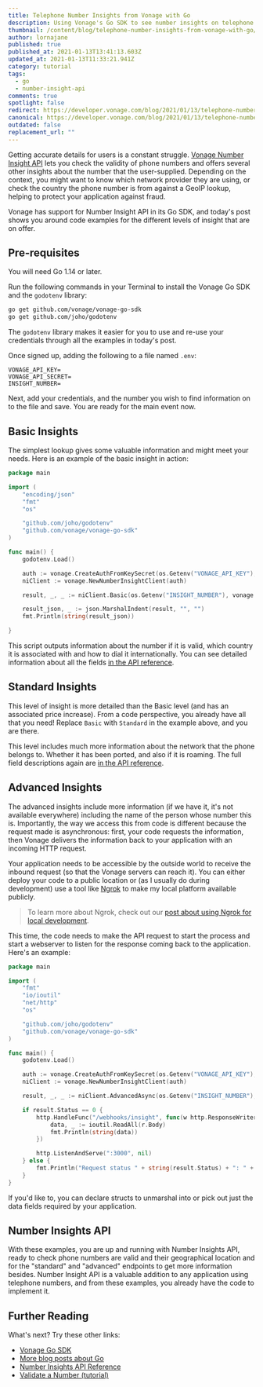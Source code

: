 ```yaml
---
title: Telephone Number Insights from Vonage with Go
description: Using Vonage's Go SDK to see number insights on telephone numbers
thumbnail: /content/blog/telephone-number-insights-from-vonage-with-go/go_numberinsight_1200x600.png
author: lornajane
published: true
published_at: 2021-01-13T13:41:13.603Z
updated_at: 2021-01-13T11:33:21.941Z
category: tutorial
tags:
  - go
  - number-insight-api
comments: true
spotlight: false
redirect: https://developer.vonage.com/blog/2021/01/13/telephone-number-insights-from-vonage-with-go
canonical: https://developer.vonage.com/blog/2021/01/13/telephone-number-insights-from-vonage-with-go
outdated: false
replacement_url: ""
---
```


Getting accurate details for users is a constant struggle. [Vonage Number Insight API](https://developer.nexmo.com/number-insight/overview) lets you check the validity of phone numbers and offers several other insights about the number that the user-supplied. Depending on the context, you might want to know which network provider they are using, or check the country the phone number is from against a GeoIP lookup, helping to protect your application against fraud.

Vonage has support for Number Insight API in its Go SDK, and today's post shows you around code examples for the different levels of insight that are on offer.

## Pre-requisites

You will need Go 1.14 or later.

Run the following commands in your Terminal to install the Vonage Go SDK and the `godotenv` library:

```bash
go get github.com/vonage/vonage-go-sdk
go get github.com/joho/godotenv
```

The `godotenv` library makes it easier for you to use and re-use your credentials through all the examples in today's post.

<sign-up number></sign-up>

Once signed up, adding the following to a file named `.env`:

```env
VONAGE_API_KEY=
VONAGE_API_SECRET=
INSIGHT_NUMBER=
```

Next, add your credentials, and the number you wish to find information on to the file and save. You are ready for the main event now.

## Basic Insights

The simplest lookup gives some valuable information and might meet your needs. Here is an example of the basic insight in action:

```go
package main

import (
	"encoding/json"
	"fmt"
	"os"

	"github.com/joho/godotenv"
	"github.com/vonage/vonage-go-sdk"
)

func main() {
	godotenv.Load()

	auth := vonage.CreateAuthFromKeySecret(os.Getenv("VONAGE_API_KEY"), os.Getenv("VONAGE_API_SECRET"))
	niClient := vonage.NewNumberInsightClient(auth)

	result, _, _ := niClient.Basic(os.Getenv("INSIGHT_NUMBER"), vonage.NiOpts{})

	result_json, _ := json.MarshalIndent(result, "", "")
	fmt.Println(string(result_json))

}
```

This script outputs information about the number if it is valid, which country it is associated with and how to dial it internationally. You can see detailed information about all the fields [in the API reference](https://developer.nexmo.com/api/number-insight#getNumberInsightBasic).

## Standard Insights

This level of insight is more detailed than the Basic level (and has an associated price increase). From a code perspective, you already have all that you need! Replace `Basic` with `Standard` in the example above, and you are there.

This level includes much more information about the network that the phone belongs to. Whether it has been ported, and also if it is roaming. The full field descriptions again are [in the API reference](https://developer.nexmo.com/api/number-insight#getNumberInsightStandard).

## Advanced Insights

The advanced insights include more information (if we have it, it's not available everywhere) including the name of the person whose number this is. Importantly, the way we access this from code is different because the request made is asynchronous: first, your code requests the information, then Vonage delivers the information back to your application with an incoming HTTP request.

Your application needs to be accessible by the outside world to receive the inbound request (so that the Vonage servers can reach it). You can either deploy your code to a public location or (as I usually do during development) use a tool like [Ngrok](https://ngrok.com) to make my local platform available publicly.

> To learn more about Ngrok, check out our [post about using Ngrok for local development](https://learn.vonage.com/blog/2017/07/04/local-development-nexmo-ngrok-tunnel-dr#).

This time, the code needs to make the API request to start the process and start a webserver to listen for the response coming back to the application. Here's an example:

```go
package main

import (
	"fmt"
	"io/ioutil"
	"net/http"
	"os"

	"github.com/joho/godotenv"
	"github.com/vonage/vonage-go-sdk"
)

func main() {
	godotenv.Load()

	auth := vonage.CreateAuthFromKeySecret(os.Getenv("VONAGE_API_KEY"), os.Getenv("VONAGE_API_SECRET"))
	niClient := vonage.NewNumberInsightClient(auth)

	result, _, _ := niClient.AdvancedAsync(os.Getenv("INSIGHT_NUMBER"), os.Getenv("SERVER_BASE_URL")+"/webhooks/insight", vonage.NiOpts{})

	if result.Status == 0 {
		http.HandleFunc("/webhooks/insight", func(w http.ResponseWriter, r *http.Request) {
			data, _ := ioutil.ReadAll(r.Body)
			fmt.Println(string(data))
		})

		http.ListenAndServe(":3000", nil)
	} else {
		fmt.Println("Request status " + string(result.Status) + ": " + result.StatusMessage)
	}
}
```

If you'd like to, you can declare structs to unmarshal into or pick out just the data fields required by your application.

## Number Insights API

With these examples, you are up and running with Number Insights API, ready to check phone numbers are valid and their geographical location and for the "standard" and "advanced" endpoints to get more information besides. Number Insight API is a valuable addition to any application using telephone numbers, and from these examples, you already have the code to implement it.

## Further Reading

What's next? Try these other links:

* [Vonage Go SDK](https://github.com/Vonage/vonage-go-sdk)
* [More blog posts about Go](https://learn.vonage.com/tags/go#)
* [Number Insights API Reference](https://developer.nexmo.com/api/number-insight)
* [Validate a Number (tutorial)](https://developer.nexmo.com/use-cases/validate-a-number)